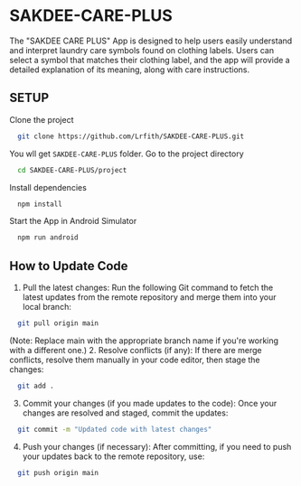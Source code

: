 # SAKDEE-CARE-PLUS
The "SAKDEE CARE PLUS" App is designed to help users easily understand and interpret laundry care symbols found on clothing labels. Users can select a symbol that matches their clothing label, and the app will provide a detailed explanation of its meaning, along with care instructions.

## SETUP

Clone the project 

```bash
  git clone https://github.com/Lrfith/SAKDEE-CARE-PLUS.git
```
You wll get `SAKDEE-CARE-PLUS` folder.
Go to the project directory

```bash
  cd SAKDEE-CARE-PLUS/project
```
Install dependencies

```bash
  npm install
```
Start the App in Android Simulator
```bash
  npm run android
```
## How to Update Code

1. Pull the latest changes: Run the following Git command to fetch the latest updates from the remote repository and merge them into your local branch:
```bash
  git pull origin main
```
(Note: Replace main with the appropriate branch name if you're working with a different one.)
2. Resolve conflicts (if any): If there are merge conflicts, resolve them manually in your code editor, then stage the changes:
```bash
  git add .
```
3. Commit your changes (if you made updates to the code): Once your changes are resolved and staged, commit the updates:
```bash
  git commit -m "Updated code with latest changes"
```
4. Push your changes (if necessary): After committing, if you need to push your updates back to the remote repository, use:
```bash
  git push origin main
```
